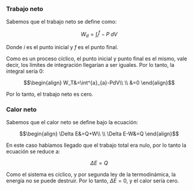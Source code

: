 
### Trabajo neto 

Sabemos que el trabajo neto se define como: 

$$W_d=\int^{f}_{i}-P\;dV$$

Donde $i$ es el punto inicial y $f$ es el punto final. 

Como es un proceso cíclico, el punto inicial y punto final es el mismo, vale decir, los límites de integración llegarían a ser iguales. Por lo tanto, la integral sería $0$: 

$$\begin{align}
W_T&=\int^{a}_{a}-PdV\\  \\
&=0
\end{align}$$

Por lo tanto, el trabajo neto es cero. 

### Calor neto 

Sabemos que el calor neto se define bajo la ecuación: 

$$\begin{align}
\Delta E&=Q+W\\  \\
\Delta E-W&=Q
\end{align}$$

En este caso habíamos llegado que el trabajo total era nulo, por lo tanto la ecuación se reduce a: 

$$\Delta E=Q$$


Como el sistema es cíclico, y por segunda ley de la termodinámica, la energía no se puede destruir. Por lo tanto, $\Delta E=0$, y el calor sería cero. 
